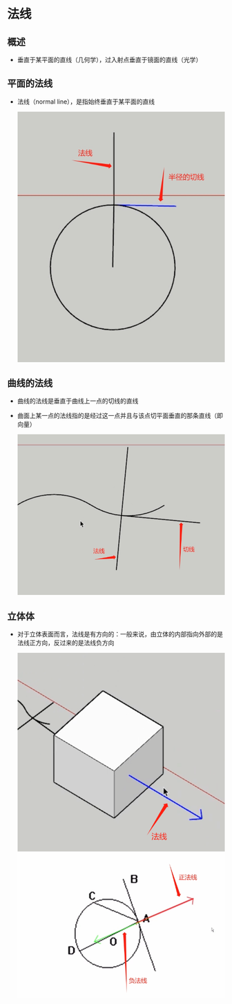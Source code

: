 # 法线

## 概述

+ 垂直于某平面的直线（几何学），过入射点垂直于镜面的直线（光学）

## 平面的法线

+ 法线（normal line），是指始终垂直于某平面的直线

  ![圆的法线](images/圆的法线.png)

## 曲线的法线

+ 曲线的法线是垂直于曲线上一点的切线的直线
+ 曲面上某一点的法线指的是经过这一点并且与该点切平面垂直的那条直线（即向量）

  ![曲线的法线](images/曲线的法线.png)

## 立体体

+ 对于立体表面而言，法线是有方向的：一般来说，由立体的内部指向外部的是法线正方向，反过来的是法线负方向

  ![长方体法线](images/长方体法线.jpg)
  ![正法线与负法线](images/正法线与负法线.png)
